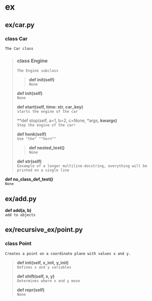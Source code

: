 # ex
## ex/car.py
### class Car
`The Car class`

> ### class Engine
> `The Engine subclass`
>
>> **def __init__(self)** \
>> `None`
>>
> **def __init__(self)** \
> `None`
>
> **def start(self, time: str, car_key)** \
> `starts the engine of the car`
>
> **def stop(self, a=1, b=2, c=None, *args, **kwargs)** \
> `Stop the engine of the car!`
>
> **def honk(self)** \
> `Use
"the"
""horn""`
>
>> **def nested_test()** \
>> `None`
>>
> **def __str__(self)** \
> `Eexample of a longer multiline-docstring,
everything will be printed on a single line`
>
**def no_class_def_test()** \
`None`


## ex/add.py
**def add(a, b)** \
`add to objects `


## ex/recursive_ex/point.py
### class Point
`Creates a point on a coordinate plane with values x and y.`

> **def __init__(self, x_init, y_init)** \
> `Defines x and y variables`
>
> **def shift(self, x, y)** \
> `Determines where x and y move`
>
> **def __repr__(self)** \
> `None`
>